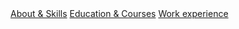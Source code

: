 <html>
    <head>
        <meta charset="UTF-8">
    </head>
    <body>
        <a href="./about.html">About & Skills</a>
        <a href="./education.html">Education & Courses</a>
        <a href="./workexperience.html">Work experience</a>
    </body>
</html>